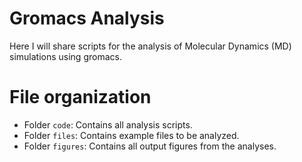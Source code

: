 # Gromacs Analysis
Here I will share scripts for the analysis of  Molecular Dynamics (MD) simulations using gromacs.

# File organization
- Folder `code`: Contains all analysis scripts.
- Folder `files`: Contains example files to be analyzed.
- Folder `figures`: Contains all output figures from the analyses.
